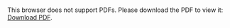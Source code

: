 <object data="christ-in-song/CIS1908pdfs/132.pdf" type="application/pdf" width="100%" height="1024px">
    <embed src="christ-in-song/CIS1908pdfs/132.pdf">
        <p>This browser does not support PDFs. Please download the PDF to view it: <a href="christ-in-song/CIS1908pdfs/132.pdf">Download PDF</a>.</p>
    </embed>
</object>

